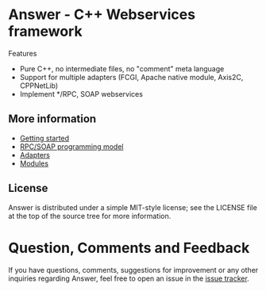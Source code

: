 # Answer - C++ Webservices framework

Features 
- Pure C++, no intermediate files, no "comment" meta language
- Support for multiple adapters (FCGI, Apache native module, Axis2C, CPPNetLib)
- Implement */RPC, SOAP webservices 

## More information


* [Getting started](https://github.com/rfernandes/answer/wiki/Getting-Started)
* [RPC/SOAP programming model](https://github.com/rfernandes/answer/wiki/RPC---SOAP-Programming-Model)
* [Adapters](https://github.com/rfernandes/answer/wiki/Adapters)
* [Modules](https://github.com/rfernandes/answer/wiki/Modules)

License
-------
Answer is distributed under a simple MIT-style license; see the LICENSE file at the top of the source tree for more information.

Question, Comments and Feedback
===============================
If you have questions, comments, suggestions for improvement or any other inquiries regarding Answer, feel free to open an issue
in the [issue tracker](https://github.com/rfernandes/answer/issues).
